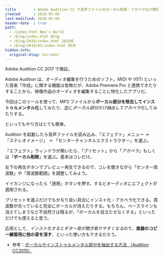 ```yaml
---
title        : Adobe Audition CC で音声ファイルのボーカル削除・アカペラ化が簡単にできた
created      : 2018-05-09
last-modified: 2018-05-09
header-date  : true
path:
  - /index.html Neo's World
  - /blog/index.html Blog
  - /blog/2018/index.html 2018年
  - /blog/2018/05/index.html 05月
hidden-info:
  original-blog: Corredor
---
```


Adobe Audition CC 2017 で検証。

Adobe Audition は、オーディオ編集を行うためのソフト。MIDI や VSTi といった音楽「作成」に関する機能は皆無だが、Adobe Premiere Pro と連携できたりすることから、映像作品のオーディオを編集することに特化したアプリだ。

今回はこのツールを使って、MP3 ファイルから**ボーカル部分を除去してインストゥルメンタル化**してみたり、逆に*ボーカル部分だけ抽出してアカペラ化*してみたりする。

といってもやり方はとても簡単。

Audition を起動したら音声ファイルを読み込み、「エフェクト」メニュー → 「ステレオイメージ」 → 「センターチャンネルエクストラクター」を選ぶ。

「エフェクト」ウィンドウが開いたら、「プリセット」から「*アカペラ*」もしくは「**ボーカル削除**」を選ぶ。基本はコレだけ。

左下の再生ボタンでプレビュー再生できるので、コレを聴きながら「センター周波数」や「周波数範囲」を調整してみよう。

イイカンジになったら「適用」ボタンを押す。するとオーディオにエフェクトが適用される。

プリセットを選ぶだけでもかなり良い具合にインスト化・アカペラ化できる。周波数が合っていると完全にボーカルが消えたりする。もちろん、ベースラインも消えてしまうなど不自然さは残るが、「ボーカルを目立たせなくする」といっただけでも使えると思う。

応用として、*インスト化するとギター音が聞き取りやすくなる*ので、**楽器のコピー練習用に他の音を消す**、といった使い方もできるだろう。

- 参考：[ボーカルやインストゥルメンタル部分を抽出する方法 （Audition CC2015）](https://helpx.adobe.com/jp/audition/kb/4378.html)

